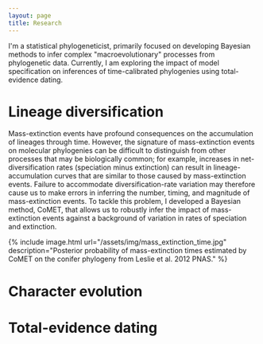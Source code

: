 ```yaml
---
layout: page
title: Research
---
```


I'm a statistical phylogeneticist, primarily focused on developing Bayesian methods to infer complex "macroevolutionary" processes from phylogenetic data.
Currently, I am exploring the impact of model specification on inferences of time-calibrated phylogenies using total-evidence dating.

# Lineage diversification

Mass-extinction events have profound consequences on the accumulation of lineages through time.
However, the signature of mass-extinction events on molecular phylogenies can be difficult to distinguish from other processes that may be biologically common; for example, increases in net-diversification rates (speciation minus extinction) can result in lineage-accumulation curves that are similar to those caused by mass-extinction events.
Failure to accommodate diversification-rate variation may therefore cause us to make errors in inferring the number, timing, and magnitude of mass-extinction events.
To tackle this problem, I developed a Bayesian method, CoMET, that allows us to robustly infer the impact of mass-extinction events against a background of variation in rates of speciation and extinction.

{% include image.html url="/assets/img/mass_extinction_time.jpg" description="Posterior probability of mass-extinction times estimated by CoMET on the conifer phylogeny from Leslie et al. 2012 PNAS." %}

<!-- <figure>
	<img src="https://github.com/mikeryanmay/website/blob/master/assets/img/mass_extinction_time.jpg" alt="mass-extinction events under CoMET" style="width:100%"/>
	<figcaption>Posterior probability of mass-extinction times estimated by CoMET on the conifer phylogeny from Leslie et al. 2012 PNAS.</figcaption>
</figure> -->

<!-- <img src="/assets/img/mass_extinction_time.jpg" alt="hi" class="inline"/> -->

<!-- ![useful image]({{site.url}}/assets/img/mass_extinction_time.jpg) -->

<!-- ![mass-extinction events under CoMET](https://github.com/mikeryanmay/website/blob/master/assets/img/mass_extinction_time.jpg)
*Posterior probability of mass-extinction times estimated by CoMET on the conifer phylogeny from Leslie et al. 2012 PNAS.* -->

# Character evolution

# Total-evidence dating
